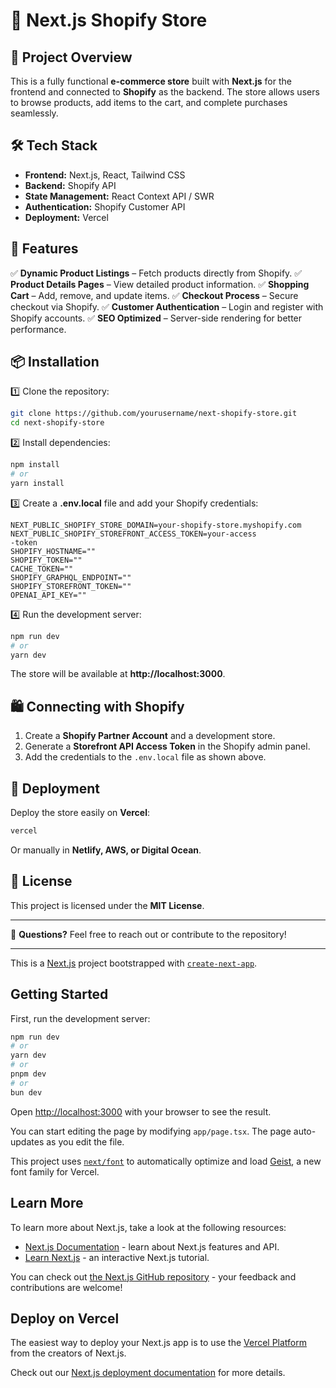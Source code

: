 # 🛒 Next.js Shopify Store

## 🚀 Project Overview
This is a fully functional **e-commerce store** built with **Next.js** for the frontend and connected to **Shopify** as the backend. The store allows users to browse products, add items to the cart, and complete purchases seamlessly.

## 🛠️ Tech Stack
- **Frontend:** Next.js, React, Tailwind CSS
- **Backend:** Shopify API
- **State Management:** React Context API / SWR
- **Authentication:** Shopify Customer API
- **Deployment:** Vercel

## 📌 Features
✅ **Dynamic Product Listings** – Fetch products directly from Shopify.
✅ **Product Details Pages** – View detailed product information.
✅ **Shopping Cart** – Add, remove, and update items.
✅ **Checkout Process** – Secure checkout via Shopify.
✅ **Customer Authentication** – Login and register with Shopify accounts.
✅ **SEO Optimized** – Server-side rendering for better performance.

## 📦 Installation
1️⃣ Clone the repository:
```bash
git clone https://github.com/yourusername/next-shopify-store.git
cd next-shopify-store
```
2️⃣ Install dependencies:
```bash
npm install
# or
yarn install
```
3️⃣ Create a **.env.local** file and add your Shopify credentials:
```env
NEXT_PUBLIC_SHOPIFY_STORE_DOMAIN=your-shopify-store.myshopify.com
NEXT_PUBLIC_SHOPIFY_STOREFRONT_ACCESS_TOKEN=your-access
-token
SHOPIFY_HOSTNAME=""
SHOPIFY_TOKEN=""
CACHE_TOKEN=""
SHOPIFY_GRAPHQL_ENDPOINT=""
SHOPIFY_STOREFRONT_TOKEN=""
OPENAI_API_KEY=""

```
4️⃣ Run the development server:
```bash
npm run dev
# or
yarn dev
```
The store will be available at **http://localhost:3000**.

## 🛍️ Connecting with Shopify
1. Create a **Shopify Partner Account** and a development store.
2. Generate a **Storefront API Access Token** in the Shopify admin panel.
3. Add the credentials to the `.env.local` file as shown above.

## 🚀 Deployment
Deploy the store easily on **Vercel**:
```bash
vercel
```
Or manually in **Netlify, AWS, or Digital Ocean**.

## 📜 License
This project is licensed under the **MIT License**.

---

📩 **Questions?** Feel free to reach out or contribute to the repository!

---


This is a [Next.js](https://nextjs.org) project bootstrapped with [`create-next-app`](https://nextjs.org/docs/app/api-reference/cli/create-next-app).

## Getting Started

First, run the development server:

```bash
npm run dev
# or
yarn dev
# or
pnpm dev
# or
bun dev
```

Open [http://localhost:3000](http://localhost:3000) with your browser to see the result.

You can start editing the page by modifying `app/page.tsx`. The page auto-updates as you edit the file.

This project uses [`next/font`](https://nextjs.org/docs/app/building-your-application/optimizing/fonts) to automatically optimize and load [Geist](https://vercel.com/font), a new font family for Vercel.

## Learn More

To learn more about Next.js, take a look at the following resources:

- [Next.js Documentation](https://nextjs.org/docs) - learn about Next.js features and API.
- [Learn Next.js](https://nextjs.org/learn) - an interactive Next.js tutorial.

You can check out [the Next.js GitHub repository](https://github.com/vercel/next.js) - your feedback and contributions are welcome!

## Deploy on Vercel

The easiest way to deploy your Next.js app is to use the [Vercel Platform](https://vercel.com/new?utm_medium=default-template&filter=next.js&utm_source=create-next-app&utm_campaign=create-next-app-readme) from the creators of Next.js.

Check out our [Next.js deployment documentation](https://nextjs.org/docs/app/building-your-application/deploying) for more details.
